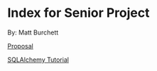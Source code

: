 ---
---

# Index for Senior Project

By: Matt Burchett

[Proposal](./proposal.md)

[SQLAlchemy Tutorial](./tutorial/index.md)